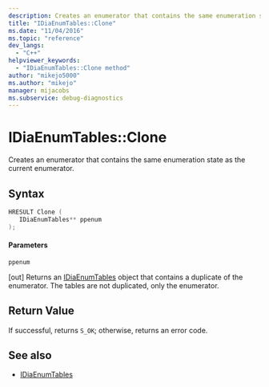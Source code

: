 ```yaml
---
description: Creates an enumerator that contains the same enumeration state as the current tables enumerator.
title: "IDiaEnumTables::Clone"
ms.date: "11/04/2016"
ms.topic: "reference"
dev_langs:
  - "C++"
helpviewer_keywords:
  - "IDiaEnumTables::Clone method"
author: "mikejo5000"
ms.author: "mikejo"
manager: mijacobs
ms.subservice: debug-diagnostics
---
```


# IDiaEnumTables::Clone

Creates an enumerator that contains the same enumeration state as the current enumerator.

## Syntax

```c++
HRESULT Clone ( 
   IDiaEnumTables** ppenum
);
```

#### Parameters

 `ppenum`

[out] Returns an [IDiaEnumTables](../../debugger/debug-interface-access/idiaenumtables.md) object that contains a duplicate of the enumerator. The tables are not duplicated, only the enumerator.

## Return Value

If successful, returns `S_OK`; otherwise, returns an error code.

## See also

- [IDiaEnumTables](../../debugger/debug-interface-access/idiaenumtables.md)
